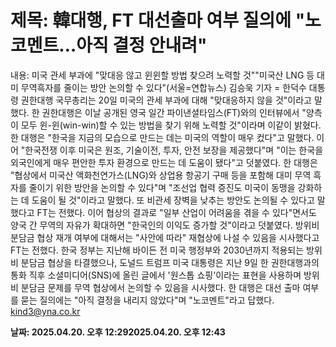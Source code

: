 # **제목: 韓대행, FT 대선출마 여부 질의에 "노코멘트…아직 결정 안내려"**

  내용: 미국 관세 부과에 "맞대응 않고 윈윈할 방법 찾으려 노력할 것""미국산 LNG 등 대미 무역흑자를 줄이는 방안 논의할 수 있다"(서울=연합뉴스) 김승욱 기자 = 한덕수 대통령 권한대행 국무총리는 20일 미국의 관세 부과에 대해 "맞대응하지 않을 것"이라고 말했다.    한 권한대행은 이날 공개된 영국 일간 파이낸셜타임스(FT)와의 인터뷰에서 "양측이 모두 윈-윈(win-win)할 수 있는 방법을 찾기 위해 노력할 것"이라며 이같이 밝혔다.    한 대행은 "한국을 지금의 모습으로 만드는 데는 미국의 역할이 매우 컸다"고 말했다.    이어 "한국전쟁 이후 미국은 원조, 기술이전, 투자, 안전 보장을 제공했다"며 "이는 한국을 외국인에게 매우 편안한 투자 환경으로 만드는 데 도움이 됐다"고 덧붙였다.    한 대행은 "협상에서 미국산 액화천연가스(LNG)와 상업용 항공기 구매 등을 포함해 대미 무역 흑자를 줄이기 위한 방안을 논의할 수 있다"며 "조선업 협력 증진도 미국이 동맹을 강화하는 데 도움이 될 것"이라고 말했다.    또 비관세 장벽을 낮추는 방안도 논의될 수 있다고 말했다고 FT는 전했다.    이어 협상의 결과로 "일부 산업이 어려움을 겪을 수 있다"면서도 양국 간 무역의 자유가 확대하면 "한국인의 이익도 증가할 것"이라고 덧붙였다.    방위비 분담금 협상 재개 여부에 대해서는 "사안에 따라" 재협상에 나설 수 있음을 시사했다고 FT는 전했다.    한국 정부는 지난해 바이든 전 미국 행정부와 2030년까지 적용되는 방위비 분담금 협상을 타결했으나, 도널드 트럼프 미국 대통령은 지난 9일 한 권한대행과의 통화 직후 소셜미디어(SNS)에 올린 글에서 '원스톱 쇼핑'이라는 표현을 사용하며 방위비 분담금 문제를 무역 협상에서 논의할 수 있음을 시사했다.    한 대행은 대선 출마 여부를 묻는 질의에는 "아직 결정을 내리지 않았다"며 "노코멘트"라고 답했다.    kind3@yna.co.kr

  **날짜: 2025.04.20. 오후 12:292025.04.20. 오후 12:43**